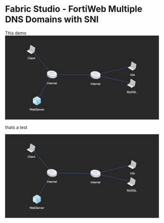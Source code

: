 # Fabric Studio - FortiWeb Multiple DNS Domains with SNI
This demo 
![layout](https://github.com/pivotal-sadubois/fabric-studio/blob/main/demos/fortiweb-content-routing-sni/images/layout.png)

thats a test

![layout](https://raw.githubusercontent.com/pivotal-sadubois/fabric-studio/main/demos/fortiweb-content-routing-sni/images/layout.png)


